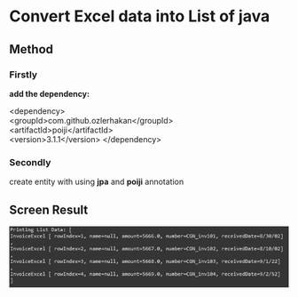# Convert Excel data into List of java

## Method
### Firstly
__add the dependency:__  
  
\<dependency\>  
  \<groupId\>com.github.ozlerhakan\</groupId\>  
  \<artifactId\>poiji\</artifactId\>  
  \<version\>3.1.1\</version\> 
\</dependency\>  


### Secondly 
create entity with using __jpa__ and __poiji__ annotation

## Screen Result

![](./capture/result.png)